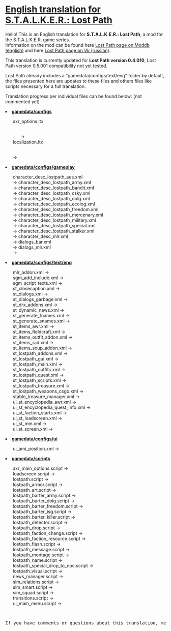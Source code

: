 <h1><a href="https://github.com/thorbits/lost-path-english-translation">English translation for S.T.A.L.K.E.R.: Lost Path</a></h1>

<p>Hello! This is an English translation for <b>S.T.A.L.K.E.R.: Lost Path</b>, a mod for the S.T.A.L.K.E.R. game series.<br>
Information on the mod can be found here <a href="http://www.moddb.com/mods/lost-path">Lost Path page on Moddb (english)</a> and here <a href="http://vk.com/lp_coc">Lost Path page on Vk (russian)</a>.</p>

<p>This translation is currently updated for <b>Lost Path version 0.4.010</b>, Lost Path version 0.5.001 compatibility not yet tested.</p>

<p>Lost Path already includes a "gamedata/configs/text/eng" folder by default, the files presented here are updates to these files and others files like scripts necessary for a full translation.</p>

<p>Translation progress per individual files can be found below: (not commented yet)</p>

<p><strong><li><a href="https://github.com/thorbits/lost-path-english-translation/tree/master/gamedata/configs">gamedata/configs</a></strong></p>
<ul>axr_options.ltx
<ul><br> &rarr; </ul>
localization.ltx</ul>
<ul><br> &rarr; </ul></li>

<p><li><strong><a href="https://github.com/thorbits/lost-path-english-translation/tree/master/gamedata/configs/gameplay">gamedata/configs/gameplay</a></strong></p>
<ul>
character_desc_lostpath_aes.xml
<br> &rarr; 
character_desc_lostpath_army.xml
<br> &rarr; 
character_desc_lostpath_bandit.xml
<br> &rarr; 
character_desc_lostpath_csky.xml
<br> &rarr; 
character_desc_lostpath_dolg.xml
<br> &rarr; 
character_desc_lostpath_ecolog.xml
<br> &rarr; 
character_desc_lostpath_freedom.xml
<br> &rarr; 
character_desc_lostpath_mercenary.xml
<br> &rarr; 
character_desc_lostpath_military.xml
<br> &rarr; 
character_desc_lostpath_special.xml
<br> &rarr; 
character_desc_lostpath_stalker.xml
<br> &rarr; 
character_desc_mlr.xml
<br> &rarr; 
dialogs_bar.xml
<br> &rarr; 
dialogs_mlr.xml
<br> &rarr; 
</ul></li>

<p><li><strong><a href="https://github.com/thorbits/lost-path-english-translation/tree/master/gamedata/configs/text/eng">gamedata/configs/text/eng</a></strong></p>
<ul style="list-style-type:circle">
mlr_addon.xml &rarr;
<br />
sgm_add_include.xml &rarr;
<br />
sgm_script_texts.xml &rarr;
<br />
st_closecaption.xml &rarr;
<br />
st_dialogs.xml &rarr;
<br />
st_dialogs_garbage.xml &rarr;
<br />
st_drx_addons.xml &rarr;
<br />
st_dynamic_news.xml &rarr;
<br />
st_generate_fnames.xml &rarr;
<br />
st_generate_snames.xml &rarr;
<br />
st_items_awr.xml &rarr;
<br />
st_items_fieldcraft.xml &rarr;
<br />
st_items_outfit_addon.xml &rarr;
<br />
st_items_rad.xml &rarr;
<br />
st_items_soup_addon.xml &rarr;
<br />
st_lostpath_addons.xml &rarr;
<br />
st_lostpath_gui.xml &rarr;
<br />
st_lostpath_main.xml &rarr;
<br />
st_lostpath_outfits.xml &rarr;
<br />
st_lostpath_quest.xml &rarr;
<br />
st_lostpath_scripts.xml &rarr;
<br />
st_lostpath_treasure.xml &rarr;
<br />
st_lostpath_weapons_csgo.xml &rarr;
<br />
stable_treasure_manager.xml &rarr;
<br />
ui_st_encyclopedia_awr.xml &rarr;
<br />
ui_st_encyclopedia_quest_info.xml &rarr;
<br />
ui_st_faction_starts.xml &rarr;
<br />
ui_st_loadscreen.xml &rarr;
<br />
ui_st_mm.xml &rarr;
<br />
ui_st_screen.xml &rarr;
<br /></ul></li>

<p><li><strong><a href="https://github.com/thorbits/lost-path-english-translation/tree/master/gamedata/configs/ui">gamedata/configs/ui</a></strong></p>
<ul>
ui_ami_position.xml &rarr;
<br /></ul></li>

<p><strong><li><a href="https://github.com/thorbits/lost-path-english-translation/tree/master/gamedata/scripts">gamedata/scripts</a></strong></p>
<ul>
axr_main_options.script &rarr;
<br />
loadscreen.script &rarr;
<br />
lostpath.script &rarr;
<br />
lostpath_armor.script &rarr;
<br />
lostpath_art.script &rarr;
<br />
lostpath_barter_army.script &rarr;
<br />
lostpath_barter_dolg.script &rarr;
<br />
lostpath_barter_freedom.script &rarr;
<br />
lostpath_barter_isg.script &rarr;
<br />
lostpath_barter_killer.script &rarr;
<br />
lostpath_detector.script &rarr;
<br />
lostpath_drop.script &rarr;
<br />
lostpath_faction_change.script &rarr;
<br />
lostpath_faction_resource.script &rarr;
<br />
lostpath_flash.script &rarr;
<br />
lostpath_message.script &rarr;
<br />
lostpath_montage.script &rarr;
<br />
lostpath_name.script &rarr;
<br />
lostpath_special_drop_to_npc.script &rarr;
<br />
lostpath_visual.script &rarr;
<br />
news_manager.script &rarr;
<br />
sim_relations.script &rarr;
<br />
sim_smart.script &rarr;
<br />
sim_squad.script &rarr;
<br />
transitions.script &rarr;
<br />
ui_main_menu.script &rarr;
<br /></ul></li>


<br />
<pre>If you have comments or questions about this translation, message me on <a href="http://www.moddb.com/members/thorbits">Moddb</a>.</pre>
